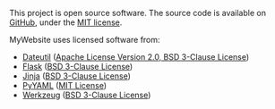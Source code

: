 This project is open source software. The source code is available on [GitHub](https://github.com/BenjaminHamon/DeveloperWebsite), under the [MIT license](https://github.com/BenjaminHamon/DeveloperWebsite/blob/develop/license.txt).

MyWebsite uses licensed software from:

- [Dateutil](https://dateutil.readthedocs.io/)
  ([Apache License Version 2.0, BSD 3-Clause License](https://github.com/dateutil/dateutil/blob/master/LICENSE))
- [Flask](https://palletsprojects.com/p/flask/)
  ([BSD 3-Clause License](https://github.com/pallets/flask/blob/main/LICENSE.rst))
- [Jinja](https://palletsprojects.com/p/jinja/)
  ([BSD 3-Clause License](https://github.com/pallets/jinja/blob/main/LICENSE.rst))
- [PyYAML](https://pyyaml.org/)
  ([MIT License](https://github.com/yaml/pyyaml/blob/master/LICENSE))
- [Werkzeug](https://palletsprojects.com/p/werkzeug/)
  ([BSD 3-Clause License](https://github.com/pallets/werkzeug/blob/main/LICENSE.rst))
